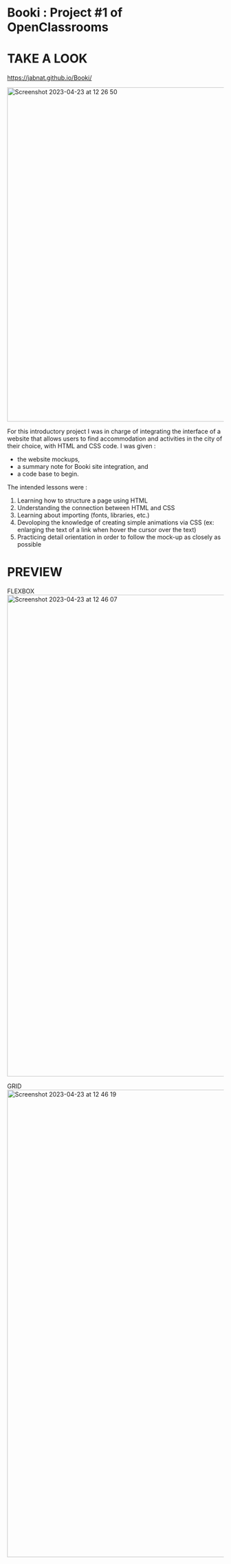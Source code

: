# Booki : Project #1 of OpenClassrooms
# TAKE A LOOK
https://jabnat.github.io/Booki/

<img width="778" alt="Screenshot 2023-04-23 at 12 26 50" src="https://user-images.githubusercontent.com/109919004/233834379-d5ea4e3f-9420-42e5-9e61-d2058835db1c.png">

For this introductory project I was in charge of integrating the interface of a website that allows users to find accommodation and activities in the city of their choice, with HTML and CSS code.
I was given :
- the website mockups, 
- a summary note for Booki site integration, and 
- a code base to begin.

The intended lessons were :
 1) Learning how to structure a page using HTML
 2) Understanding the connection between HTML and CSS 
 3) Learning about importing (fonts, libraries, etc.)
 4) Devoloping the knowledge of creating simple animations via CSS (ex: enlarging the text of a link when hover the cursor over the text)
 5) Practicing detail orientation in order to follow the mock-up as closely as possible


# PREVIEW

FLEXBOX
<img width="1121" alt="Screenshot 2023-04-23 at 12 46 07" src="https://user-images.githubusercontent.com/109919004/233835390-e4a4a4b5-b08c-447a-a9f9-54f0a8e01b34.png">

GRID
<img width="1088" alt="Screenshot 2023-04-23 at 12 46 19" src="https://user-images.githubusercontent.com/109919004/233835376-a8d762b5-c2a1-4fd7-8235-f3f597160f68.png">


